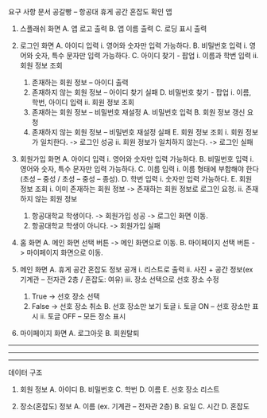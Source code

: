 요구 사항 문서
공갈빵 – 항공대 휴게 공간 혼잡도 확인 앱

1.	스플래쉬 화면
  A.	앱 로고 출력
  B.	앱 이름 출력
  C.	로딩 표시 출력

2.	로그인 화면
  A.	아이디 입력
    i.	영어와 숫자만 입력 가능하다.
  B.	비밀번호 입력
    i.	영어와 숫자, 특수 문자만 입력 가능하다.
  C.	아이디 찾기 - 팝업
    i.	이름과 학번 입력
    ii.	회원 정보 조회
      1.	존재하는 회원 정보 – 아이디 출력
      2.	존재하지 않는 회원 정보 – 아이디 찾기 실패
  D.	비밀번호 찾기 - 팝업
    i.	이름, 학번, 아이디 입력
    ii.	회원 정보 조회
      1.	존재하는 회원 정보 – 비밀번호 재설정
        A.	비밀번호 입력
        B.	회원 정보 갱신 요청
      2.	존재하지 않는 회원 정보 – 비밀번호 재설정 실패
  E.	회원 정보 조회
    i.	회원 정보가 일치한다. -> 로그인 성공
    ii.	회원 정보가 일치하지 않는다. -> 로그인 실패

3.	회원가입 화면
  A.	아이디 입력
    i.	영어와 숫자만 입력 가능하다.
  B.	비밀번호 입력
    i.	영어와 숫자, 특수 문자만 입력 가능하다.
  C.	이름 입력
    i.	이름 형태에 부합해야 한다(초성 – 중성 / 초성 – 중성 – 종성).
  D.	학번 입력
    i.	숫자만 입력 가능하다.
  E.	회원 정보 조회
    i.	이미 존재하는 회원 정보 -> 존재하는 회원 정보로 로그인 요청.
    ii.	존재하지 않는 회원 정보
      1.	항공대학교 학생이다. -> 회원가입 성공 -> 로그인 화면 이동.
      2.	항공대학교 학생이 아니다. -> 회원가입 실패

4.	홈 화면
  A.	메인 화면 선택 버튼 -> 메인 화면으로 이동.
  B.	마이페이지 선택 버튼 -> 마이페이지 화면으로 이동.

5.	메인 화면
  A.	휴게 공간 혼잡도 정보 공개
    i.	리스트로 출력
    ii.	사진 + 공간 정보(ex 기계관 – 전자관 2층 / 혼잡도: 여유)
    iii.	장소 선택으로 선호 장소 수정
      1.	True -> 선호 장소 선택
      2.	False -> 선호 장소 취소
  B.	선호 장소만 보기 토글
    i.	토글 ON – 선호 장소만 표시
    ii.	토글 OFF – 모든 장소 표시

6.	마이페이지 화면
  A.	로그아웃
  B.	회원탈퇴

--------------------------------------------------------------------------------------------------------------------------
--------------------------------------------------------------------------------------------------------------------------
--------------------------------------------------------------------------------------------------------------------------

데이터 구조
1.	회원 정보
  A.	아이디
  B.	비밀번호
  C.	학번
  D.	이름
  E.	선호 장소 리스트

2.	장소(혼잡도) 정보
  A.	이름 (ex. 기계관 – 전자관 2층)
  B.	요일
  C.	시간
  D.	혼잡도
